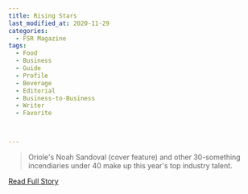 ```yaml
---
title: Rising Stars 
last_modified_at: 2020-11-29
categories:
  - FSR Magazine
tags:
  - Food
  - Business
  - Guide
  - Profile
  - Beverage
  - Editorial 
  - Business-to-Business
  - Writer
  - Favorite



---
```


> Oriole's Noah Sandoval (cover feature) and other 30-something incendiaries under 40 make up this year's top industry talent. 

<a href="http://www.omagdigital.com/publication/?i=569355&ver=html5&p=40" target="_blank">Read Full Story</a>
